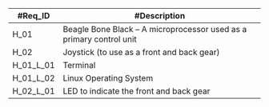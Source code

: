 | #Req_ID           | #Description                                                         |
|------------------|---------------------------------------------------------------------|
|     H_01         | Beagle Bone Black – A microprocessor used as a primary control unit |
|     H_02         |         Joystick (to use as a front and back gear)                  |
|     H_01_L_01    |         Terminal                                                    |
|     H_01_L_02    |         Linux Operating System                                      |
|     H_02_L_01    |         LED to indicate the front and back gear                     |
